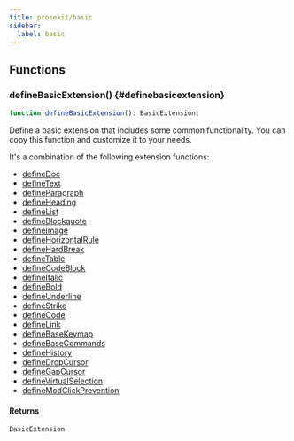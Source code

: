 ```yaml
---
title: prosekit/basic
sidebar:
  label: basic
---
```


<!-- DEBUG memberWithGroups 1 -->

<!-- DEBUG memberWithGroups 4 -->

<!-- DEBUG memberWithGroups 7 -->

<!-- DEBUG memberWithGroups 8 -->

<!-- DEBUG memberWithGroups 9 -->

## Functions

### defineBasicExtension() {#definebasicextension}

```ts
function defineBasicExtension(): BasicExtension;
```

Define a basic extension that includes some common functionality. You can
copy this function and customize it to your needs.

It's a combination of the following extension functions:

- [defineDoc](extensions/doc.md#definedoc)
- [defineText](extensions/text.md#definetext)
- [defineParagraph](extensions/paragraph.md#defineparagraph)
- [defineHeading](extensions/heading.md#defineheading)
- [defineList](extensions/list.md#definelist)
- [defineBlockquote](extensions/blockquote.md#defineblockquote)
- [defineImage](extensions/image.md#defineimage)
- [defineHorizontalRule](extensions/horizontal-rule.md#definehorizontalrule)
- [defineHardBreak](extensions/hard-break.md#definehardbreak)
- [defineTable](extensions/table.md#definetable)
- [defineCodeBlock](extensions/code-block.md#definecodeblock)
- [defineItalic](extensions/italic.md#defineitalic)
- [defineBold](extensions/bold.md#definebold)
- [defineUnderline](extensions/underline.md#defineunderline)
- [defineStrike](extensions/strike.md#definestrike)
- [defineCode](extensions/code.md#definecode)
- [defineLink](extensions/link.md#definelink)
- [defineBaseKeymap](core.md#definebasekeymap)
- [defineBaseCommands](core.md#definebasecommands)
- [defineHistory](core.md#definehistory)
- [defineDropCursor](extensions/drop-cursor.md#definedropcursor)
- [defineGapCursor](extensions/gap-cursor.md#definegapcursor)
- [defineVirtualSelection](extensions/virtual-selection.md#definevirtualselection)
- [defineModClickPrevention](extensions/mod-click-prevention.md#definemodclickprevention)

#### Returns

`BasicExtension`

<!-- DEBUG memberWithGroups 10 -->
